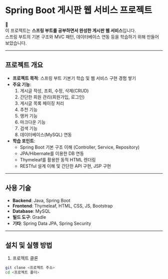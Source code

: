 # Spring Boot 게시판 웹 서비스 프로젝트

👋  
이 프로젝트는 **스프링 부트를 공부하면서 완성한 게시판 웹 서비스**입니다.  
스프링 부트의 기본 구조와 MVC 패턴, 데이터베이스 연동 등을 학습하기 위해 만들어보았습니다.

---

## 프로젝트 개요
- **프로젝트 목적**: 스프링 부트 기본기 학습 및 웹 서비스 구현 경험 쌓기
- **주요 기능**:
  1. 게시글 작성, 조회, 수정, 삭제(CRUD)
  2. 간단한 회원 관리(회원가입, 로그인)
  3. 게시글 목록 페이징 처리
  4. 추천 기능
  5. 앵커 기능
  6. 마크다운 기능
  7. 검색 기능
  8. 데이터베이스(MySQL) 연동
- **학습 포인트**:
  - Spring Boot 기본 구조 이해 (Controller, Service, Repository)
  - JPA/Hibernate를 이용한 DB 연동
  - Thymeleaf를 활용한 동적 HTML 렌더링
  - RESTful 설계 이해 및 간단한 API 구현, JSP 구현

---

## 사용 기술
- **Backend**: Java, Spring Boot
- **Frontend**: Thymeleaf, HTML, CSS, JS, Bootstrap
- **Database**: MySQL
- **빌드 도구**: Gradle
- **기타**: Spring Data JPA, Spring Security

---

## 설치 및 실행 방법
1. 프로젝트 클론
```bash
git clone <프로젝트 주소>
cd <프로젝트 폴더>
